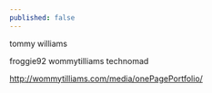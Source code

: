 ```yaml
---
published: false
---
```

tommy williams

froggie92
wommytilliams
technomad

http://wommytilliams.com/media/onePagePortfolio/
